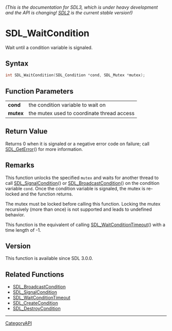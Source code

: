 ###### (This is the documentation for SDL3, which is under heavy development and the API is changing! [SDL2](https://wiki.libsdl.org/SDL2/) is the current stable version!)
# SDL_WaitCondition

Wait until a condition variable is signaled.

## Syntax

```c
int SDL_WaitCondition(SDL_Condition *cond, SDL_Mutex *mutex);

```

## Function Parameters

|               |                                            |
| ------------- | ------------------------------------------ |
| **cond**      | the condition variable to wait on          |
| **mutex**     | the mutex used to coordinate thread access |

## Return Value

Returns 0 when it is signaled or a negative error code on failure; call
[SDL_GetError](SDL_GetError.md)() for more information.

## Remarks

This function unlocks the specified `mutex` and waits for another thread to
call [SDL_SignalCondition](SDL_SignalCondition.md)() or
[SDL_BroadcastCondition](SDL_BroadcastCondition.md)() on the condition
variable `cond`. Once the condition variable is signaled, the mutex is
re-locked and the function returns.

The mutex must be locked before calling this function. Locking the mutex
recursively (more than once) is not supported and leads to undefined
behavior.

This function is the equivalent of calling
[SDL_WaitConditionTimeout](SDL_WaitConditionTimeout.md)() with a time length
of -1.

## Version

This function is available since SDL 3.0.0.

## Related Functions

* [SDL_BroadcastCondition](SDL_BroadcastCondition.md)
* [SDL_SignalCondition](SDL_SignalCondition.md)
* [SDL_WaitConditionTimeout](SDL_WaitConditionTimeout.md)
* [SDL_CreateCondition](SDL_CreateCondition.md)
* [SDL_DestroyCondition](SDL_DestroyCondition.md)

----
[CategoryAPI](CategoryAPI.md)
